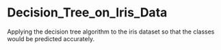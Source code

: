 # Decision_Tree_on_Iris_Data
Applying the decision tree algorithm to the iris dataset so that the classes would be predicted accurately.
